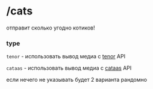 # /cats

отправит сколько угодно котиков!

### type

`tenor` - использовать вывод медиа с [tenor](https://tenor.com/ru/) API

`cataas` - использовать вывод медиа с [cataas](https://cataas.com/) API

если нечего не указывать будет 2 варианта рандомно
